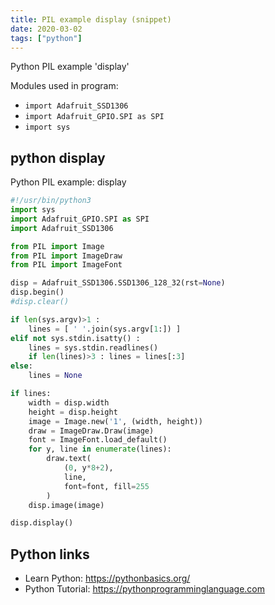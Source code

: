 ```yaml
---
title: PIL example display (snippet)
date: 2020-03-02
tags: ["python"]
---
```

Python PIL example 'display'


Modules used in program: 
* `import Adafruit_SSD1306`
* `import Adafruit_GPIO.SPI as SPI`
* `import sys`

## python display

Python PIL example: display

```python
#!/usr/bin/python3
import sys
import Adafruit_GPIO.SPI as SPI
import Adafruit_SSD1306

from PIL import Image
from PIL import ImageDraw
from PIL import ImageFont

disp = Adafruit_SSD1306.SSD1306_128_32(rst=None)
disp.begin()
#disp.clear()

if len(sys.argv)>1 :
    lines = [ ' '.join(sys.argv[1:]) ]
elif not sys.stdin.isatty() :
    lines = sys.stdin.readlines()
    if len(lines)>3 : lines = lines[:3]
else:
    lines = None

if lines:
    width = disp.width
    height = disp.height
    image = Image.new('1', (width, height))
    draw = ImageDraw.Draw(image)
    font = ImageFont.load_default()
    for y, line in enumerate(lines):
        draw.text(
            (0, y*8+2),
            line,
            font=font, fill=255
        )
    disp.image(image)

disp.display()

```

## Python links

- Learn Python: https://pythonbasics.org/
- Python Tutorial: https://pythonprogramminglanguage.com
